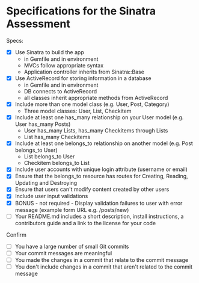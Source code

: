 # Specifications for the Sinatra Assessment

Specs:
- [x] Use Sinatra to build the app
    - in Gemfile and in environment
    - MVCs follow appropriate syntax
    - Application controller inherits from Sinatra::Base
- [x] Use ActiveRecord for storing information in a database
    - in Gemfile and in environment
    - DB connects to ActiveRecord
    - all classes inherit appropriate methods from ActiveRecord
- [x] Include more than one model class (e.g. User, Post, Category)
    - Three model classes: User, List, Checkitem
- [x] Include at least one has_many relationship on your User model (e.g. User has_many Posts)
    - User has_many Lists, has_many Checkitems through Lists
    - List has_many Checkitems
- [x] Include at least one belongs_to relationship on another model (e.g. Post belongs_to User)
    - List belongs_to User
    - Checkitem belongs_to List
- [x] Include user accounts with unique login attribute (username or email)
- [x] Ensure that the belongs_to resource has routes for Creating, Reading, Updating and Destroying
- [x] Ensure that users can't modify content created by other users
- [x] Include user input validations
- [x] BONUS - not required - Display validation failures to user with error message (example form URL e.g. /posts/new)
- [ ] Your README.md includes a short description, install instructions, a contributors guide and a link to the license for your code

Confirm
- [ ] You have a large number of small Git commits
- [ ] Your commit messages are meaningful
- [ ] You made the changes in a commit that relate to the commit message
- [ ] You don't include changes in a commit that aren't related to the commit message
